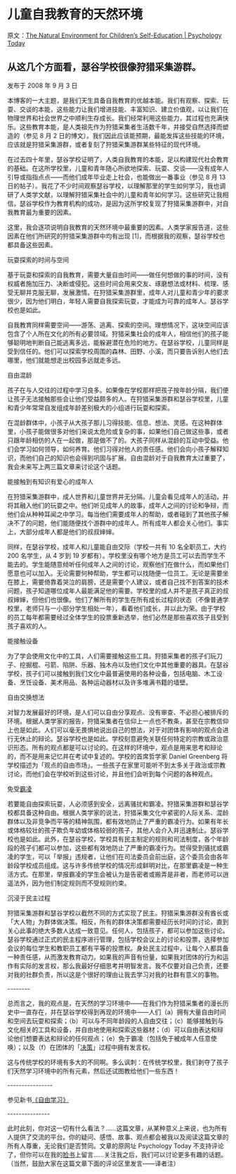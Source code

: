 # 儿童自我教育的天然环境

原文：[The Natural Environment for Children’s Self-Education | Psychology Today](https://www.psychologytoday.com/us/blog/freedom-to-learn/200809/the-natural-environment-for-childrens-self-education)

## 从这几个方面看，瑟谷学校很像狩猎采集游群。

发布于 2008 年 9 月 3 日

本博客的一大主题，是我们天生具备自我教育的优越本能。我们有观察、探索、玩耍、交谈的本能，这些能力让我们增进技能、丰富知识、建立价值观，以让我们在物理世界和社会世界之中顺利生存成长。我们经常利用这些能力，其过程也充满快乐。这些教育本能，是人类祖先作为狩猎采集者生活数千年，并接受自然选择而塑造的（参见 8 月 2 日的博文）。我们因此应该能预期，最能发挥这些技能的环境，应该就是狩猎采集游群，或者复刻了狩猎采集游群某些特征的现代环境。

在过去四十年里，瑟谷学校证明了，人类自我教育的本能，足以构建现代社会教育的基础。在这所学校里，儿童和青年随心所欲地探索、玩耍、交谈——没有成年人引导或指指点点——而他们成年毕业走上社会，也能做出一番事业（参见 8 月 13 日的帖子）。我花了不少时间观察瑟谷学校，以理解那里的学生如何学习，我也调研了人类学文献，以理解狩猎采集社会中的儿童和青年如何学习。这些研究让我相信，瑟谷学校作为教育机构的成功，是因为这所学校复现了狩猎采集游群中，对自我教育最为重要的因素。

这里，我会逐项说明自我教育的天然环境中最重要的因素。人类学家报告道，这些因素在他们所研究的狩猎采集游群中均有出现 [1]，而根据我的观察，瑟谷学校也都具备这些因素。

玩耍探索的时间与空间

基于玩耍和探索的自我教育，需要大量自由时间——做任何想做的事的时间，没有权威者施加压力、决断或侵犯。这些时间会用来交友、琢磨想法或材料、梳理、感受无聊并克服无聊，发展激情。在狩猎采集游群里，成年人对儿童和青少年的要求很少，因为他们明白，年轻人需要自我探索玩耍，才能成为可靠的成年人。瑟谷学校也是如此。

自我教育同样需要空间——游荡、逃离、探索的空间。理想情况下，这块空间应该包含了个人所在文化的所有必要领域。狩猎采集社会的成年人，相信他们的孩子能够聪明地判断自己能逃离多远，能躲避潜在危险的地方。在瑟谷学校，儿童同样是受到信任的。他们可以探索学校周围的森林、田野、小溪，而只要告诉别人他们去哪里，他们就能想走出校园多远就走多远。

自由混龄

孩子在与人交往的过程中学习良多。如果像在学校那样把孩子按年龄分隔，我们便让孩子无法接触那些会让他们受益颇多的人。在狩猎采集游群和瑟谷学校里，儿童和青少年常常自发组成年龄差别极大的小组进行玩耍和探索。

在混龄群体中，小孩子从大孩子那儿习得技能、信息、想法、灵感。在这种群体里，小孩子能做很多对他们来说太危险或复杂的事，如果他们自己做这些事，或者只跟年龄相仿的人在一起做，那是做不了的。大孩子同样从混龄的互动中受益。他们会学习如何领导，如何养育。他们习得对他人的责任感。他们会向小孩子解释知识，而他们自己的知识也会得到巩固与扩展。自由混龄对于自我教育太过重要了，我会未来写上两三篇文章来讨论这个话题。

能接触到有知识有爱心的成年人

在狩猎采集游群中，成人世界和儿童世界并无分隔。儿童会看见成年人的活动，并将其融入他们的玩耍之中。他们听见成年人的故事，成年人之间的讨论和争辩，而他们会从种种耳闻之中学习。每当他们需要成年人的帮助，或者碰到了其他孩子解决不了的问题，他们能随便找个游群中的成年人。所有成年人都会关心他们。事实上，大部分成年人都是他们的叔叔婶婶。

同样，在瑟谷学校，成年人和儿童能自由交际（学校一共有 10 名全职员工，大约 200 名学生，从 4 岁到 19 岁都有）。学校里没有哪个地方是员工可以去而学生不能去的。学生能随意倾听任何成年人之间的讨论，观察他们在做什么，而如果他们愿意也可以加入。无论需要何种帮助，学生都可以找随便一位员工。无论是需要坐在膝上，需要倚靠着哭泣的肩膀，还是需要个人建议，或者自己找不到答案的技术问题，孩子知道哪位成年人最能满足他的需要。学校里的成人并不是孩子真正的叔叔婶婶，但他们也很像。他们了解所有的学生在所有成长过程的状态（不像普通学校里，老师只与一小部分学生相处一年），看着他们成长，并以此为荣。由于学校的员工每年都需要经过全体学生的投票重新选举，他们必然是那些喜欢孩子且受到孩子喜欢的人。

能接触设备

为了学会使用文化中的工具，人们需要接触这些工具。狩猎采集者的孩子们玩刀子、挖掘棍、弓箭、陷阱、乐器、独木舟以及他们文化中其他重要的器具。在瑟谷学校，孩子们可以接触到我们文化中最普遍使用的各种设备，包括电脑、木工设备、烹饪设备、美术用品、各种运动器材以及许多堆满书籍的墙壁。

自由交换想法

对智力发展最好的环境，是人们可以自由分享观点、没有审查、不必担心被排斥的环境。根据人类学家的报告，狩猎采集者在信仰上一点也不教条，甚至在宗教信仰上也是如此。人们可以毫无畏惧地说出自己的想法，对于对团体有影响的观点会进行无休止的辩论。瑟谷学校也是如此。学校刻意避免关联任何特定的宗教或政治意识形态。所有的观点都是可以讨论的。在这样的环境中，观点是用来思考和辩论的，而不是用来记忆并在考试中复述的。学校的首席哲学家 Daniel Greenberg 将学校描述为「观点的自由市场」。一些孩子在家里可能听不到太多关于政治或宗教讨论，而他们会在学校听到这些讨论，并且他们会听到每个问题的各种观点。

免受[霸凌](https://www.psychologytoday.com/us/basics/bullying)

若要能自由探索玩耍，人必须感到安全，远离骚扰和霸凌。狩猎采集游群和瑟谷学校都具备这种自由。根据人类学家的说法，狩猎采集文化中紧密的人际关系、混龄群体以及非竞争而平等的精神氛围，都有效地防止了严重的霸凌行为。如果有年长或体格较壮的孩子欺负年幼或体格较弱的孩子，其他人会介入并迅速制止。瑟谷学校也是如此。此外，在瑟谷学校，学校具有民主制定的规则和司法制度，各个年龄段的孩子们都可以参加，这些都有效地防止了严重的霸凌行为。觉得受到骚扰或霸凌的学生，可以「举报」违规者，让他们在司法委员会前出庭，这个委员会由各年龄段学校成员组成。这与许多传统学校的情况形成鲜明对比，在那里霸凌是一种生活方式。在那里，举报霸凌的学生会被认为是告密者或搬弄是非者，而老师可以逍遥法外，因为他们制定规则而不受规则约束。

沉浸于民主过程

狩猎采集游群和瑟谷学校以截然不同的方式实现了民主。狩猎采集游群没有酋长或「大人物」为群体做决策。相反，所有的群体决策都需要经历长时间的讨论，直到关心此事的绝大多数人达成一致意见。任何人，包括孩子，都可以参加这些讨论。瑟谷学校通过正式的民主程序进行管理，包括学校会议上的讨论和投票，选择参加会议的每位学生和教职员工都有平等的投票权。身处民主过程中，让每个人都具备一种责任感，从而激发教育动力。如果我的声音有份量，如果我对团体的行为和运作有实际的发言权，那么我最好仔细思考并明智发言。我不仅要对自己负责，还要对我的社群负责，所以这是个很好的理由让我去学习对我的社群有意义的事物。

\--------

总而言之，我的观点是，在天然的学习环境中——在我们作为狩猎采集者的漫长历史中一直存在，并在瑟谷学校得到再现的环境中——人们（a）拥有大量自由时间和空间去玩耍和探索；（b）可以与不同年龄段的人自由交往；（c）能够接触到与文化相关的工具和设备，并自由地使用和探索这些器材；（d）可以自由表达和辩论他们想要表达和辩论的任何观点；（e）免于霸凌（包括免于被成年人任意使唤）；以及（f）在团体的「[决策](https://www.psychologytoday.com/us/basics/decision-making)」过程中拥有发言权。

这与传统学校的环境有多大的不同啊。多么讽刺：在传统学校里，我们剥夺了孩子们天然学习环境中的所有元素，然后还试图教给他们一些东西！

\----------------

参见新书[《自由学习》](http://www.freetolearnbook.com/)

\---------------

此时此刻，你对这一切有什么看法？……这篇文章，从某种意义上来说，也为所有人提供了交流的平台。你的疑问、感悟、故事、观点都会被我以及阅读这篇文章的所有人尊重，无论我们是否赞同。文章的原网址 Psychology Today 不支持评论了，但你可以在我的[脸书](https://www.facebook.com/peter.gray.3572)上留言……关注我之后，我们可以讨论更多有趣的话题。（当然，鼓励大家在这篇文章下面的评论区里发言——译者注）